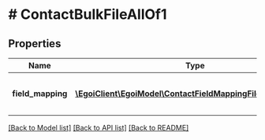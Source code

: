 # # ContactBulkFileAllOf1

## Properties

Name | Type | Description | Notes
------------ | ------------- | ------------- | -------------
**field_mapping** | [**\EgoiClient\EgoiModel\ContactFieldMappingFileBulkSchema[]**](ContactFieldMappingFileBulkSchema.md) | Contact Import File Field Mapping |

[[Back to Model list]](../../README.md#models) [[Back to API list]](../../README.md#endpoints) [[Back to README]](../../README.md)
